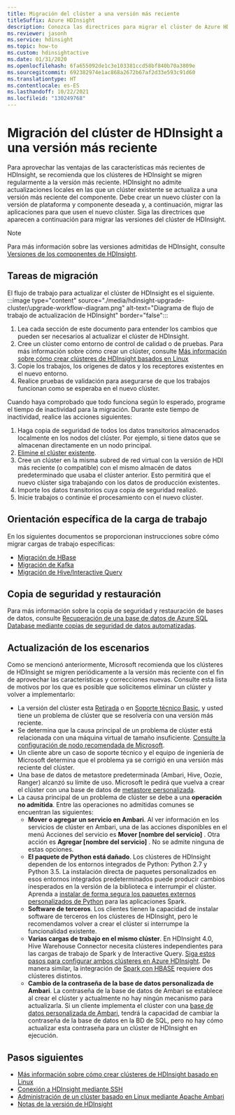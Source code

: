 ```yaml
---
title: Migración del clúster a una versión más reciente
titleSuffix: Azure HDInsight
description: Conozca las directrices para migrar el clúster de Azure HDInsight a una versión más reciente.
ms.reviewer: jasonh
ms.service: hdinsight
ms.topic: how-to
ms.custom: hdinsightactive
ms.date: 01/31/2020
ms.openlocfilehash: 6fa655092de1c3e103381ccd58bf840b70a3809e
ms.sourcegitcommit: 692382974e1ac868a2672b67af2d33e593c91d60
ms.translationtype: HT
ms.contentlocale: es-ES
ms.lasthandoff: 10/22/2021
ms.locfileid: "130249768"
---
```

# <a name="migrate-hdinsight-cluster-to-a-newer-version"></a>Migración del clúster de HDInsight a una versión más reciente

Para aprovechar las ventajas de las características más recientes de HDInsight, se recomienda que los clústeres de HDInsight se migren regularmente a la versión más reciente. HDInsight no admite actualizaciones locales en las que un clúster existente se actualiza a una versión más reciente del componente. Debe crear un nuevo clúster con la versión de plataforma y componente deseada y, a continuación, migrar las aplicaciones para que usen el nuevo clúster. Siga las directrices que aparecen a continuación para migrar las versiones del clúster de HDInsight.

> [!NOTE]  
> Para más información sobre las versiones admitidas de HDInsight, consulte [Versiones de los componentes de HDInsight](hdinsight-component-versioning.md#supported-hdinsight-versions).

## <a name="migration-tasks"></a>Tareas de migración

El flujo de trabajo para actualizar el clúster de HDInsight es el siguiente.
:::image type="content" source="./media/hdinsight-upgrade-cluster/upgrade-workflow-diagram.png" alt-text="Diagrama de flujo de trabajo de actualización de HDInsight" border="false":::

1. Lea cada sección de este documento para entender los cambios que pueden ser necesarios al actualizar el clúster de HDInsight.
2. Cree un clúster como entorno de control de calidad o de pruebas. Para más información sobre cómo crear un clúster, consulte [Más información sobre cómo crear clústeres de HDInsight basados en Linux](hdinsight-hadoop-provision-linux-clusters.md)
3. Copie los trabajos, los orígenes de datos y los receptores existentes en el nuevo entorno.
4. Realice pruebas de validación para asegurarse de que los trabajos funcionan como se esperaba en el nuevo clúster.

Cuando haya comprobado que todo funciona según lo esperado, programe el tiempo de inactividad para la migración. Durante este tiempo de inactividad, realice las acciones siguientes:

1. Haga copia de seguridad de todos los datos transitorios almacenados localmente en los nodos del clúster. Por ejemplo, si tiene datos que se almacenan directamente en un nodo principal.
1. [Elimine el clúster existente](./hdinsight-delete-cluster.md).
1. Cree un clúster en la misma subred de red virtual con la versión de HDI más reciente (o compatible) con el mismo almacén de datos predeterminado que usaba el clúster anterior. Esto permitirá que el nuevo clúster siga trabajando con los datos de producción existentes.
1. Importe los datos transitorios cuya copia de seguridad realizó.
1. Inicie trabajos o continúe el procesamiento con el nuevo clúster.

## <a name="workload-specific-guidance"></a>Orientación específica de la carga de trabajo

En los siguientes documentos se proporcionan instrucciones sobre cómo migrar cargas de trabajo específicas:

* [Migración de HBase](./hbase/apache-hbase-migrate-new-version.md)
* [Migración de Kafka](./kafka/migrate-versions.md)
* [Migración de Hive/Interactive Query](./interactive-query/apache-hive-migrate-workloads.md)

## <a name="backup-and-restore"></a>Copia de seguridad y restauración

Para más información sobre la copia de seguridad y restauración de bases de datos, consulte [Recuperación de una base de datos de Azure SQL Database mediante copias de seguridad de datos automatizadas](../azure-sql/database/recovery-using-backups.md).

## <a name="upgrade-scenarios"></a>Actualización de los escenarios

Como se mencionó anteriormente, Microsoft recomienda que los clústeres de HDInsight se migren periódicamente a la versión más reciente con el fin de aprovechar las características y correcciones nuevas. Consulte esta lista de motivos por los que es posible que solicitemos eliminar un clúster y volver a implementarlo:

* La versión del clúster esta [Retirada](hdinsight-retired-versions.md) o en [Soporte técnico Basic](hdinsight-36-component-versioning.md), y usted tiene un problema de clúster que se resolvería con una versión más reciente.
* Se determina que la causa principal de un problema de clúster está relacionada con una máquina virtual de tamaño insuficiente. [Consulte la configuración de nodo recomendada de Microsoft](hdinsight-supported-node-configuration.md#all-supported-regions-except-brazil-south-and-japan-west).
* Un cliente abre un caso de soporte técnico y el equipo de ingeniería de Microsoft determina que el problema ya se corrigió en una versión más reciente del clúster.
* Una base de datos de metastore predeterminada (Ambari, Hive, Oozie, Ranger) alcanzó su límite de uso. Microsoft le pedirá que vuelva a crear el clúster con una base de datos de [metastore personalizada](hdinsight-use-external-metadata-stores.md#custom-metastore).
* La causa principal de un problema de clúster se debe a una **operación no admitida**. Entre las operaciones no admitidas comunes se encuentran las siguientes:
     * **Mover o agregar un servicio en Ambari**. Al ver información en los servicios de clúster en Ambari, una de las acciones disponibles en el menú Acciones del servicio es **Mover [nombre del servicio]** . Otra acción es **Agregar [nombre del servicio]** . No se admite ninguna de estas opciones.
     * **El paquete de Python está dañado**. Los clústeres de HDInsight dependen de los entornos integrados de Python: Python 2.7 y Python 3.5. La instalación directa de paquetes personalizados en esos entornos integrados predeterminados puede producir cambios inesperados en la versión de la biblioteca e interrumpir el clúster. Aprenda a [instalar de forma segura los paquetes externos personalizados de Python](./spark/apache-spark-python-package-installation.md#safely-install-external-python-packages) para las aplicaciones Spark.
     * **Software de terceros**. Los clientes tienen la capacidad de instalar software de terceros en los clústeres de HDInsight, pero le recomendamos volver a crear el clúster si interrumpe la funcionalidad existente.
     * **Varias cargas de trabajo en el mismo clúster**. En HDInsight 4.0, Hive Warehouse Connector necesita clústeres independientes para las cargas de trabajo de Spark y de Interactive Query. [Siga estos pasos para configurar ambos clústeres en Azure HDInsight](interactive-query/apache-hive-warehouse-connector.md). De manera similar, la integración de [Spark con HBASE](hdinsight-using-spark-query-hbase.md) requiere dos clústeres distintos.
     * **Cambio de la contraseña de la base de datos personalizada de Ambari**. La contraseña de la base de datos de Ambari se establece al crear el clúster y actualmente no hay ningún mecanismo para actualizarla. Si un cliente implementa el clúster con una [base de datos personalizada de Ambari](hdinsight-custom-ambari-db.md), tendrá la capacidad de cambiar la contraseña de la base de datos en la BD de SQL, pero no hay cómo actualizar esta contraseña para un clúster de HDInsight en ejecución.

## <a name="next-steps"></a>Pasos siguientes

* [Más información sobre cómo crear clústeres de HDInsight basado en Linux](hdinsight-hadoop-provision-linux-clusters.md)
* [Conexión a HDInsight mediante SSH](hdinsight-hadoop-linux-use-ssh-unix.md)
* [Administración de un clúster basado en Linux mediante Apache Ambari](hdinsight-hadoop-manage-ambari.md)
* [Notas de la versión de HDInsight](./hdinsight-version-release.md)
